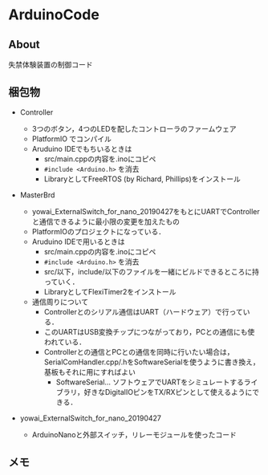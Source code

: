 # ArduinoCode
## About 
失禁体験装置の制御コード

## 梱包物
* Controller 
  * 3つのボタン，4つのLEDを配したコントローラのファームウェア
  * PlatformIO でコンパイル
  * Aruduino IDEでもちいるときは
    * src/main.cppの内容を.inoにコピペ
    * `#include <Arduino.h>` を消去
    * LibraryとしてFreeRTOS (by Richard, Phillips)をインストール
* MasterBrd
  * yowai_ExternalSwitch_for_nano_20190427をもとにUARTでControllerと通信できるように最小限の変更を加えたもの
  * PlatformIOのプロジェクトになっている．
  * Aruduino IDEで用いるときは
    * src/main.cppの内容を.inoにコピペ
    * `#include <Arduino.h>` を消去
    * src/以下，include/以下のファイルを一緒にビルドできるところに持っていく．
    * LibraryとしてFlexiTimer2をインストール
  * 通信周りについて
    * Controllerとのシリアル通信はUART（ハードウェア）で行っている．
    * このUARTはUSB変換チップにつながっており，PCとの通信にも使われている．
    * Controllerとの通信とPCとの通信を同時に行いたい場合は，SerialComHandler.cpp/.hをSoftwareSerialを使うように書き換え，基板もそれに用にすればよい
      * SoftwareSerial... ソフトウェアでUARTをシミュレートするライブラリ，好きなDigitalIOピンをTX/RXピンとして使えるようにできる．
      

* yowai_ExternalSwitch_for_nano_20190427
    * ArduinoNanoと外部スイッチ，リレーモジュールを使ったコード

## メモ

